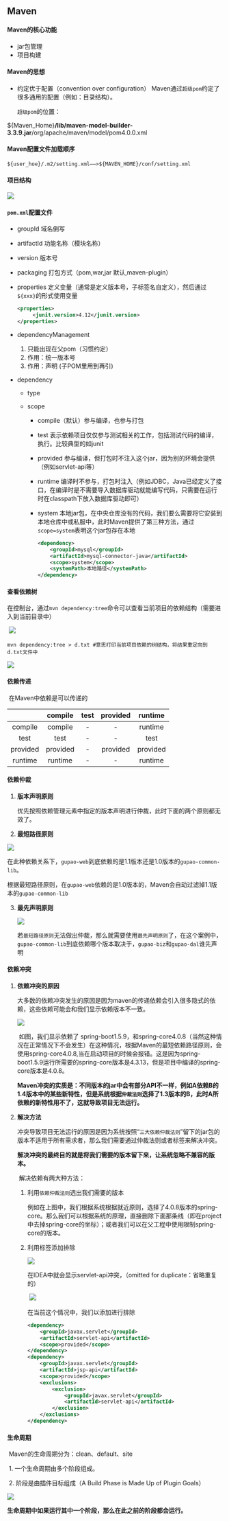 ## Maven

#### Maven的核心功能

- jar包管理
- 项目构建

#### Maven的思想

- 约定优于配置（convention over configuration）	Maven通过`超级pom`约定了很多通用的配置（例如：目录结构）。

  `超级pom`的位置：

${Maven_Home}**/lib/maven-model-builder-3.3.9.jar**/org/apache/maven/model/pom4.0.0.xml

#### Maven配置文件加载顺序

```txt
${user_hoe}/.m2/setting.xml——>${MAVEN_HOME}/conf/setting.xml
```

#### 项目结构

![](./images/1.png)

#### `pom.xml`配置文件

- groupId	域名倒写

- artifactId	功能名称（模块名称）

- version	版本号

- packaging	打包方式（pom,war,jar 默认,maven-plugin）

- properties	定义变量（通常是定义版本号，子标签名自定义），然后通过`${xxx}`的形式使用变量

  ```xml
  <properties>
       <junit.version>4.12</junit.version>
  </properties>
  ```

- dependencyManagement
  
  1.  只能出现在父pom（习惯约定） 
  2.  作用：统一版本号  
  3.  作用：声明 (子POM里用到再引)

- dependency

  - type

  - scope

    - compile（默认）参与编译，也参与打包

    - test	 表示依赖项目仅仅参与测试相关的工作，包括测试代码的编译，执行。比较典型的如junit

    - provided	参与编译，但打包时不注入这个jar，因为别的环境会提供（例如servlet-api等）

    - runtime	编译时不参与，打包时注入（例如JDBC，Java已经定义了接口，在编译时是不需要导入数据库驱动就能编写代码，只需要在运行时在classpath下放入数据库驱动即可）

    - system	本地jar包，在中央仓库没有的代码，我们要么需要将它安装到本地仓库中或私服中，此时Maven提供了第三种方法，通过`scope=system`表明这个jar包存在本地

      ```xml
      <dependency>
          <groupId>mysql</groupId>
          <artifactId>mysql-connector-java</artifactId>
          <scope>system</scope>
          <systemPath>本地路径</systemPath>
      </dependency>
      ```

#### 查看依赖树

​	在控制台，通过`mvn dependency:tree`命令可以查看当前项目的依赖结构（需要进入到当前目录中）

​	![](./images/2.png)

```shell
mvn dependency:tree > d.txt #意思打印当前项目依赖的树结构，将结果重定向到d.txt文件中
```

![](./images/3.png)

#### 依赖传递

​	在Maven中依赖是可以传递的

|          | compile  | test | provided | runtime  |
| :------: | :------: | :--: | :------: | :------: |
| compile  | compile  |  -   |    -     | runtime  |
|   test   |   test   |  -   |    -     |   test   |
| provided | provided |  -   | provided | provided |
| runtime  | runtime  |  -   |    -     | runtime  |

#### 依赖仲裁

1. **版本声明原则**

   ​	优先按照依赖管理<dependencyManagement>元素中指定的版本声明进行仲裁，此时下面的两个原则都无效了。

2. **最短路径原则**

![](./images/4.png)

​	在此种依赖关系下，`gupao-web`到底依赖的是1.1版本还是1.0版本的`gupao-common-lib`。

​	根据最短路径原则，在`gupao-web`依赖的是1.0版本的，Maven会自动过滤掉1.1版本的`gupao-common-lib`

3. **最先声明原则**

   ![](./images/5.png)

   若`最短路径原则`无法做出仲裁，那么就需要使用`最先声明原则`了，在这个案例中，`gupao-common-lib`到底依赖哪个版本取决于，`gupao-biz`和`gupao-dal`谁先声明

#### 依赖冲突

1. **依赖冲突的原因**

   ​	大多数的依赖冲突发生的原因是因为maven的传递依赖会引入很多隐式的依赖，这些依赖可能会和我们显示依赖版本不一致。

   ![](./images/6.png)

   ​	如图，我们显示依赖了 spring-boot1.5.9，和spring-core4.0.8（当然这种情况在正常情况下不会发生）在这种情况，根据Maven的最短依赖路径原则，会使用spring-core4.0.8,当在启动项目的时候会报错。这是因为spring-boot1.5.9运行所需要的spring-core版本是4.3.13，但是项目中编译的spring-core版本是4.0.8。

   ​	**Maven冲突的实质是：不同版本的jar中会有部分API不一样，例如A依赖B的1.4版本中的某些新特性，但是系统根据`仲裁法则`选择了1.3版本的B，此时A所依赖的新特性用不了，这就导致项目无法运行。**

2. **解决方法**

   ​	冲突导致项目无法运行的原因是因为系统按照“`三大依赖仲裁法则`”留下的jar包的版本不适用于所有需求者，那么我们需要通过仲裁法则或者<exclutions>标签来解决冲突。

   ​	**解决冲突的最终目的就是将我们需要的版本留下来，让系统忽略不兼容的版本。**

   ​	解决依赖有两大种方法：

   1. 利用`依赖仲裁法则`选出我们需要的版本

      ​	例如在上图中，我们根据系统根据就近原则，选择了4.0.8版本的spring-core。那么我们可以根据系统的原理，直接删除下面那条线（即在project中去掉spring-core的坐标）；或者我们可以在父工程中使用<dependencyManagement>限制spring-core的版本。

   2. 利用<exclution>标签添加排除

      ![](./images/8.png)

      在IDEA中就会显示servlet-api冲突，（omitted for duplicate：省略重复的）

      ​	![](./images/7.png)

      在当前这个情况中，我们以添加<exclution>进行排除

      ```xml
      <dependency>
          <groupId>javax.servlet</groupId>
          <artifactId>servlet-api</artifactId>
          <scope>provided</scope>
      </dependency>
      <dependency>
          <groupId>javax.servlet</groupId>
          <artifactId>jsp-api</artifactId>
          <scope>provided</scope>
          <exclusions>
              <exclusion>
                  <groupId>javax.servlet</groupId>
                  <artifactId>servlet-api</artifactId>
              </exclusion>
          </exclusions>
      </dependency>
      ```

#### 生命周期

​	Maven的生命周期分为：clean、default、site

​	1.  一个生命周期由多个阶段组成。

​	2.  阶段是由插件目标组成（A Build Phase is Made Up of Plugin Goals）

![](./images/9.png)

**生命周期中如果运行其中一个阶段，那么在此之前的阶段都会运行。**

